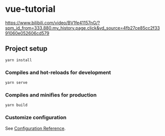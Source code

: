 # vue-tutorial
https://www.bilibili.com/video/BV1fe41157nG/?spm_id_from=333.880.my_history.page.click&vd_source=4fb27ce85cc2f3391060e052606cd579
## Project setup
```
yarn install
```

### Compiles and hot-reloads for development
```
yarn serve
```

### Compiles and minifies for production
```
yarn build
```

### Customize configuration
See [Configuration Reference](https://cli.vuejs.org/config/).

